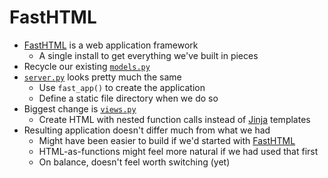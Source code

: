 # FastHTML

<p id="terms"></p>

-   [FastHTML][fasthtml] is a web application framework
    -   A single install to get everything we've built in pieces
-   Recycle our existing [`models.py`](./models.py)
-   [`server.py`](./server.py) looks pretty much the same
    -   Use `fast_app()` to create the application
    -   Define a static file directory when we do so
-   Biggest change is [`views.py`](./views.py)
    -   Create HTML with nested function calls instead of [Jinja][jinja] templates
-   Resulting application doesn't differ much from what we had
    -   Might have been easier to build if we'd started with [FastHTML][fasthtml]
    -   HTML-as-functions might feel more natural if we had used that first
    -   On balance, doesn't feel worth switching (yet)

[fasthtml]: https://docs.fastht.ml/
[jinja]: https://jinja.palletsprojects.com/
